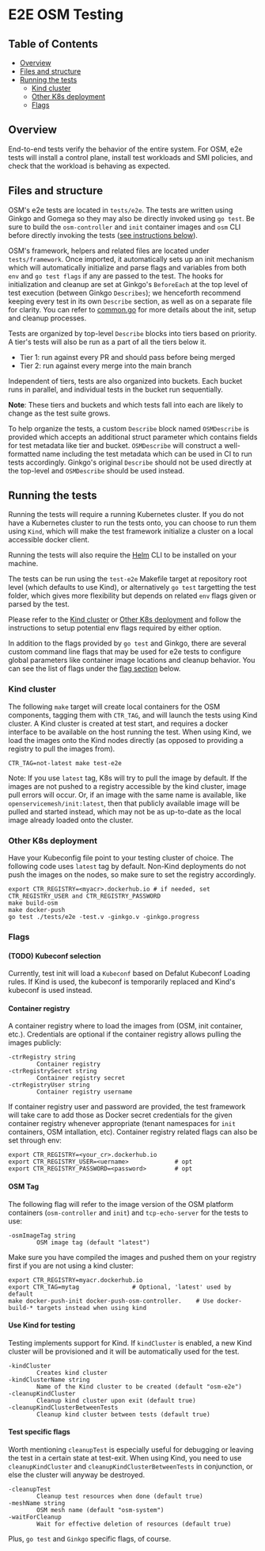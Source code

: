 # E2E OSM Testing
## Table of Contents
- [Overview](#overview)
- [Files and structure](#files-and-structure)
- [Running the tests](#running-the-tests)
  - [Kind cluster](#kind-cluster)
  - [Other K8s deployment](#other-k8s-deployment)
  - [Flags](#flags)

## Overview
End-to-end tests verify the behavior of the entire system. For OSM, e2e tests will install a control plane, install test workloads and SMI policies, and check that the workload is behaving as expected.

## Files and structure
OSM's e2e tests are located in `tests/e2e`.
The tests are written using Ginkgo and Gomega so they may also be directly invoked using `go test`. Be sure to build the `osm-controller` and `init` container images and `osm` CLI before directly invoking the tests ([see instructions below](#running-the-tests)).

OSM's framework, helpers and related files are located under `tests/framework`.
Once imported, it automatically sets up an init mechanism which will automatically initialize and parse flags and variables from both `env` and `go test flags` if any are passed to the test. The hooks for initialization and cleanup are set at Ginkgo's `BeforeEach` at the top level of test execution (between Ginkgo `Describes`); we henceforth recommend keeping every test in its own `Describe` section, as well as on a separate file for clarity. You can refer to [common.go](tests/framework/common.go) for more details about the init, setup and cleanup processes.

Tests are organized by top-level `Describe` blocks into tiers based on priority. A tier's tests will also be run as a part of all the tiers below it.

- Tier 1: run against every PR and should pass before being merged
- Tier 2: run against every merge into the main branch

Independent of tiers, tests are also organized into buckets. Each bucket runs in parallel, and individual tests in the bucket run sequentially.

**Note**: These tiers and buckets and which tests fall into each are likely to change as the test suite grows.

To help organize the tests, a custom `Describe` block named `OSMDescribe` is provided which accepts an additional struct parameter which contains fields for test metadata like tier and bucket. `OSMDescribe` will construct a well-formatted name including the test metadata which can be used in CI to run tests accordingly. Ginkgo's original `Describe` should not be used directly at the top-level and `OSMDescribe` should be used instead.

## Running the tests
Running the tests will require a running Kubernetes cluster. If you do not have a Kubernetes cluster to run the tests onto, you can choose to run them using `Kind`, which will make the test framework initialize a cluster on a local accessible docker client.

Running the tests will also require the [Helm](https://helm.sh/) CLI to be installed on your machine.

The tests can be run using the `test-e2e` Makefile target at repository root level (which defaults to use Kind), or alternatively `go test` targetting the test folder, which gives more flexibility but depends on related `env` flags given or parsed by the test.

Please refer to the [Kind cluster](#kind-cluster) or [Other K8s deployment](#other-k8s-eployment) and follow the instructions to setup potential env flags required by either option.

In addition to the flags provided by `go test` and Ginkgo, there are several custom command line flags that may be used for e2e tests to configure global parameters like container image locations and cleanup behavior. You can see the list of flags under the [flag section](#flags) below.

### Kind cluster
The following `make` target will create local containers for the OSM components, tagging them with `CTR_TAG`, and will launch the tests using Kind cluster. A Kind cluster is created at test start, and requires a docker interface to be available on the host running the test.
When using Kind, we load the images onto the Kind nodes directly (as opposed to providing a registry to pull the images from).
```
CTR_TAG=not-latest make test-e2e
```
Note: If you use `latest` tag, K8s will try to pull the image by default. If the images are not pushed to a registry accessible by the kind cluster, image pull errors will occur. Or, if an image with the same name is available, like `openservicemesh/init:latest`, then that publicly available image will be pulled and started instead, which may not be as up-to-date as the local image already loaded onto the cluster.

### Other K8s deployment
Have your Kubeconfig file point to your testing cluster of choice.
The following code uses `latest` tag by default. Non-Kind deployments do not push the images on the nodes, so make sure to set the registry accordingly.
```
export CTR_REGISTRY=<myacr>.dockerhub.io # if needed, set CTR_REGISTRY_USER and CTR_REGISTRY_PASSWORD
make build-osm
make docker-push
go test ./tests/e2e -test.v -ginkgo.v -ginkgo.progress
```

### Flags
#### (TODO) Kubeconf selection
Currently, test init will load a `Kubeconf` based on Defalut Kubeconf Loading rules.
If Kind is used, the kubeconf is temporarily replaced and Kind's kubeconf is used instead.

#### Container registry
A container registry where to load the images from (OSM, init container, etc.). Credentials are optional if the container registry allows pulling the images publicly:
```
-ctrRegistry string
		Container registry
-ctrRegistrySecret string
		Container registry secret
-ctrRegistryUser string
		Container registry username
```
If container registry user and password are provided, the test framework will take care to add those as Docker secret credentials for the given container registry whenever appropriate (tenant namespaces for `init` containers, OSM intallation, etc).
Container registry related flags can also be set through env:
```
export CTR_REGISTRY=<your_cr>.dockerhub.io
export CTR_REGISTRY_USER=<uername>             # opt
export CTR_REGISTRY_PASSWORD=<password>        # opt
```

#### OSM Tag
The following flag will refer to the image version of the OSM platform containers (`osm-controller` and `init`) and `tcp-echo-server` for the tests to use:
```
-osmImageTag string
		OSM image tag (default "latest")
```
Make sure you have compiled the images and pushed them on your registry first if you are not using a kind cluster:
```
export CTR_REGISTRY=myacr.dockerhub.io
export CTR_TAG=mytag               # Optional, 'latest' used by default
make docker-push-init docker-push-osm-controller.    # Use docker-build-* targets instead when using kind
```

#### Use Kind for testing
Testing implements support for Kind. If `kindCluster` is enabled, a new Kind cluster will be provisioned and it will be automatically used for the test.
```
-kindCluster
		Creates kind cluster
-kindClusterName string
		Name of the Kind cluster to be created (default "osm-e2e")
-cleanupKindCluster
		Cleanup kind cluster upon exit (default true)
-cleanupKindClusterBetweenTests
		Cleanup kind cluster between tests (default true)
```

#### Test specific flags

Worth mentioning `cleanupTest` is especially useful for debugging or leaving the test in a certain state at test-exit.
When using Kind, you need to use `cleanupKindCluster` and `cleanupKindClusterBetweenTests` in conjunction, or else the cluster
will anyway be destroyed.
```
-cleanupTest
		Cleanup test resources when done (default true)
-meshName string
		OSM mesh name (default "osm-system")
-waitForCleanup
		Wait for effective deletion of resources (default true)
```
Plus, `go test` and `Ginkgo` specific flags, of course.

